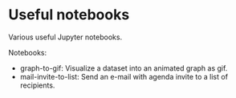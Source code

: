 # Useful notebooks
Various useful Jupyter notebooks.

Notebooks:
* graph-to-gif: Visualize a dataset into an animated graph as gif.
* mail-invite-to-list: Send an e-mail with agenda invite to a list of recipients.